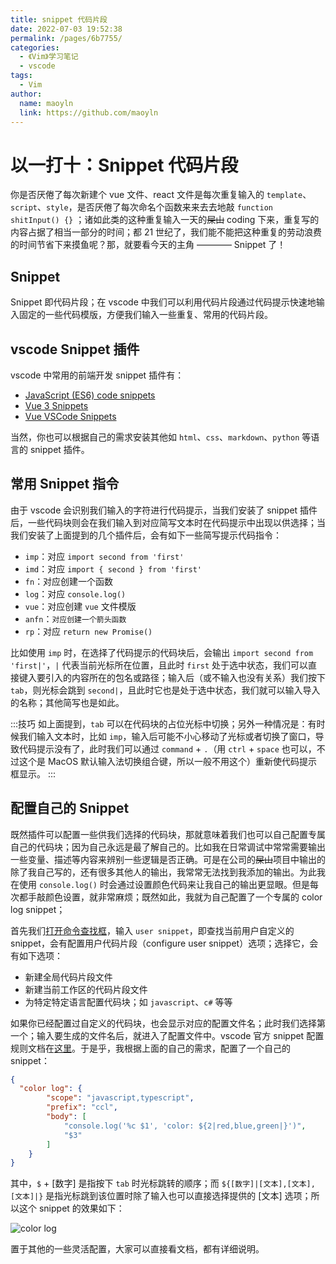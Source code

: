 ```yaml
---
title: snippet 代码片段
date: 2022-07-03 19:52:38
permalink: /pages/6b7755/
categories:
  - 《Vim》学习笔记
  - vscode
tags:
  - Vim
author:
  name: maoyln
  link: https://github.com/maoyln
---
```


# 以一打十：Snippet 代码片段

你是否厌倦了每次新建个 vue 文件、react 文件是每次重复输入的 `template`、`script`、`style`，是否厌倦了每次命名个函数来来去去地敲 `function shitInput() {}` ；诸如此类的这种重复输入一天的~~屎山~~ coding 下来，重复写的内容占据了相当一部分的时间；都 21 世纪了，我们能不能把这种重复的劳动浪费的时间节省下来摸鱼呢？那，就要看今天的主角 ———— Snippet 了！

## Snippet

Snippet 即代码片段；在 vscode 中我们可以利用代码片段通过代码提示快速地输入固定的一些代码模版，方便我们输入一些重复、常用的代码片段。

## vscode Snippet 插件

vscode 中常用的前端开发 snippet 插件有：

- [JavaScript (ES6) code snippets](https://marketplace.visualstudio.com/items?itemName=xabikos.JavaScriptSnippets)
- [Vue 3 Snippets](https://marketplace.visualstudio.com/items?itemName=hollowtree.vue-snippets)
- [Vue VSCode Snippets](https://marketplace.visualstudio.com/items?itemName=sdras.vue-vscode-snippets)

当然，你也可以根据自己的需求安装其他如 `html`、`css`、`markdown`、`python` 等语言的 snippet 插件。

## 常用 Snippet 指令

由于 vscode 会识别我们输入的字符进行代码提示，当我们安装了 snippet 插件后，一些代码块则会在我们输入到对应简写文本时在代码提示中出现以供选择；当我们安装了上面提到的几个插件后，会有如下一些简写提示代码指令：

- `imp`：对应 `import second from 'first'`
- `imd`：对应 `import { second } from 'first'`
- `fn`：对应创建一个函数
- `log`：对应 `console.log()`
- `vue`：对应创建 `vue` 文件模版
- `anfn`：`对应创建一个箭头函数`
- `rp`：对应 `return new Promise()`

比如使用 `imp` 时，在选择了代码提示的代码块后，会输出 `import second from 'first|'`，`|` 代表当前光标所在位置，且此时 `first` 处于选中状态，我们可以直接键入要引入的内容所在的包名或路径；输入后（或不输入也没有关系）我们按下 `tab`，则光标会跳到 `second|`，且此时它也是处于选中状态，我们就可以输入导入的名称；其他简写也是如此。

:::技巧
如上面提到，`tab` 可以在代码块的占位光标中切换；另外一种情况是：有时候我们输入文本时，比如 `imp`，输入后可能不小心移动了光标或者切换了窗口，导致代码提示没有了，此时我们可以通过 `command` + `.`（用 `ctrl` + `space` 也可以，不过这个是 MacOS 默认输入法切换组合键，所以一般不用这个）重新使代码提示框显示。
:::

## 配置自己的 Snippet

既然插件可以配置一些供我们选择的代码块，那就意味着我们也可以自己配置专属自己的代码块；因为自己永远是最了解自己的。比如我在日常调试中常常需要输出一些变量、描述等内容来辨别一些逻辑是否正确。可是在公司的~~屎山~~项目中输出的除了我自己写的，还有很多其他人的输出，我常常无法找到我添加的输出。为此我在使用 `console.log()` 时会通过设置颜色代码来让我自己的输出更显眼。但是每次都手敲颜色设置，就非常麻烦；既然如此，我就为自己配置了一个专属的 color log snippet；

首先我们[打开命令查找框](./21.全局搜索命令.md#查找命令)，输入 `user snippet`，即查找当前用户自定义的 snippet，会有配置用户代码片段（configure user snippet）选项；选择它，会有如下选项：

- 新建全局代码片段文件
- 新建当前工作区的代码片段文件
- 为特定特定语言配置代码块；如 `javascript`、`c#` 等等

如果你已经配置过自定义的代码块，也会显示对应的配置文件名；此时我们选择第一个；输入要生成的文件名后，就进入了配置文件中。vscode 官方 snippet 配置规则文档在[这里](https://code.visualstudio.com/docs/editor/userdefinedsnippets)。于是乎，我根据上面的自己的需求，配置了一个自己的 snippet：

```json
{
  "color log": {
		"scope": "javascript,typescript",
		"prefix": "ccl",
		"body": [
			"console.log('%c $1', 'color: ${2|red,blue,green|}')",
			"$3"
		]
	}
}
```

其中，`$` + [数字] 是指按下 `tab` 时光标跳转的顺序；而 `${[数字]|[文本],[文本],[文本]|}` 是指光标跳到该位置时除了输入也可以直接选择提供的 [文本] 选项；所以这个 snippet 的效果如下：

![color log](https://pic.imgdb.cn/item/62bf024d1d64b070667113c4.gif)

置于其他的一些灵活配置，大家可以直接看文档，都有详细说明。
